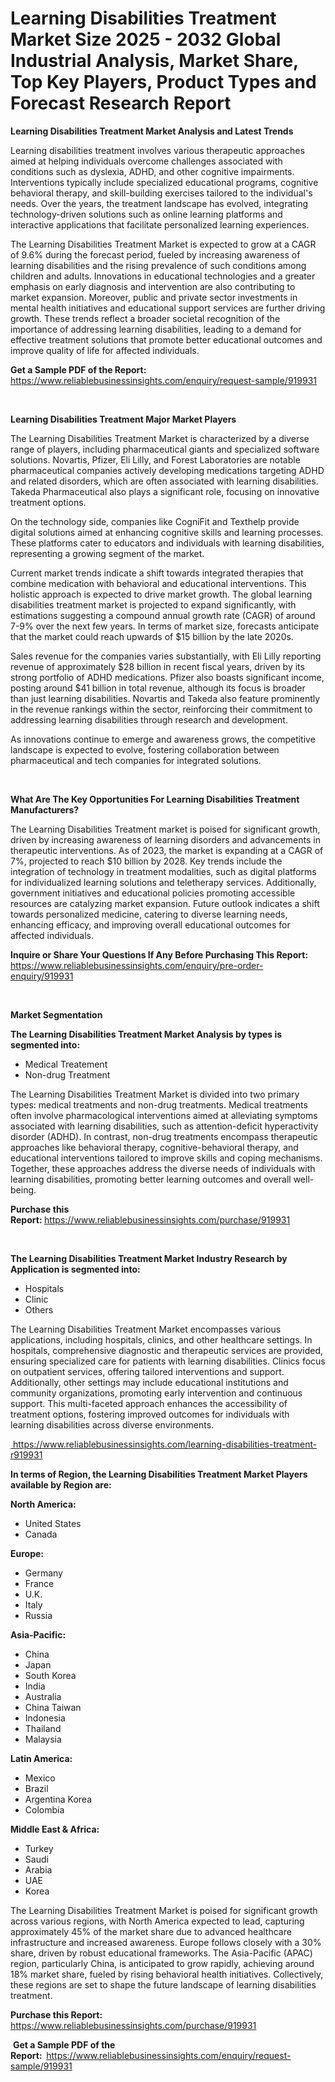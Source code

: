 <p><h1>Learning Disabilities Treatment Market Size 2025 - 2032 Global Industrial Analysis, Market Share, Top Key Players, Product Types and Forecast Research Report</h1></p><p><strong>Learning Disabilities Treatment Market Analysis and Latest Trends</strong></p>
<p><p>Learning disabilities treatment involves various therapeutic approaches aimed at helping individuals overcome challenges associated with conditions such as dyslexia, ADHD, and other cognitive impairments. Interventions typically include specialized educational programs, cognitive behavioral therapy, and skill-building exercises tailored to the individual's needs. Over the years, the treatment landscape has evolved, integrating technology-driven solutions such as online learning platforms and interactive applications that facilitate personalized learning experiences.</p><p>The Learning Disabilities Treatment Market is expected to grow at a CAGR of 9.6% during the forecast period, fueled by increasing awareness of learning disabilities and the rising prevalence of such conditions among children and adults. Innovations in educational technologies and a greater emphasis on early diagnosis and intervention are also contributing to market expansion. Moreover, public and private sector investments in mental health initiatives and educational support services are further driving growth. These trends reflect a broader societal recognition of the importance of addressing learning disabilities, leading to a demand for effective treatment solutions that promote better educational outcomes and improve quality of life for affected individuals.</p></p>
<p><strong>Get a Sample PDF of the Report:&nbsp;</strong> <a href="https://www.reliablebusinessinsights.com/enquiry/request-sample/919931?utm_campaign=3073&utm_medium=2&utm_source=Github&utm_content=ia&utm_term=17042025&utm_id=learning-disabilities-treatment">https://www.reliablebusinessinsights.com/enquiry/request-sample/919931</a></p>
<p>&nbsp;</p>
<p><strong>Learning Disabilities Treatment Major Market Players</strong></p>
<p><p>The Learning Disabilities Treatment Market is characterized by a diverse range of players, including pharmaceutical giants and specialized software solutions. Novartis, Pfizer, Eli Lilly, and Forest Laboratories are notable pharmaceutical companies actively developing medications targeting ADHD and related disorders, which are often associated with learning disabilities. Takeda Pharmaceutical also plays a significant role, focusing on innovative treatment options.</p><p>On the technology side, companies like CogniFit and Texthelp provide digital solutions aimed at enhancing cognitive skills and learning processes. These platforms cater to educators and individuals with learning disabilities, representing a growing segment of the market.</p><p>Current market trends indicate a shift towards integrated therapies that combine medication with behavioral and educational interventions. This holistic approach is expected to drive market growth. The global learning disabilities treatment market is projected to expand significantly, with estimations suggesting a compound annual growth rate (CAGR) of around 7-9% over the next few years. In terms of market size, forecasts anticipate that the market could reach upwards of $15 billion by the late 2020s.</p><p>Sales revenue for the companies varies substantially, with Eli Lilly reporting revenue of approximately $28 billion in recent fiscal years, driven by its strong portfolio of ADHD medications. Pfizer also boasts significant income, posting around $41 billion in total revenue, although its focus is broader than just learning disabilities. Novartis and Takeda also feature prominently in the revenue rankings within the sector, reinforcing their commitment to addressing learning disabilities through research and development.</p><p>As innovations continue to emerge and awareness grows, the competitive landscape is expected to evolve, fostering collaboration between pharmaceutical and tech companies for integrated solutions.</p></p>
<p>&nbsp;</p>
<p><strong>What Are The Key Opportunities For Learning Disabilities Treatment Manufacturers?</strong></p>
<p><p>The Learning Disabilities Treatment market is poised for significant growth, driven by increasing awareness of learning disorders and advancements in therapeutic interventions. As of 2023, the market is expanding at a CAGR of 7%, projected to reach $10 billion by 2028. Key trends include the integration of technology in treatment modalities, such as digital platforms for individualized learning solutions and teletherapy services. Additionally, government initiatives and educational policies promoting accessible resources are catalyzing market expansion. Future outlook indicates a shift towards personalized medicine, catering to diverse learning needs, enhancing efficacy, and improving overall educational outcomes for affected individuals.</p></p>
<p><strong>Inquire or Share Your Questions If Any Before Purchasing This Report:</strong> <a href="https://www.reliablebusinessinsights.com/enquiry/pre-order-enquiry/919931?utm_campaign=3073&utm_medium=2&utm_source=Github&utm_content=ia&utm_term=17042025&utm_id=learning-disabilities-treatment">https://www.reliablebusinessinsights.com/enquiry/pre-order-enquiry/919931</a></p>
<p>&nbsp;</p>
<p><strong>Market Segmentation</strong></p>
<p><strong>The Learning Disabilities Treatment Market Analysis by types is segmented into:</strong></p>
<p><ul><li>Medical Treatement</li><li>Non-drug Treatment</li></ul></p>
<p><p>The Learning Disabilities Treatment Market is divided into two primary types: medical treatments and non-drug treatments. Medical treatments often involve pharmacological interventions aimed at alleviating symptoms associated with learning disabilities, such as attention-deficit hyperactivity disorder (ADHD). In contrast, non-drug treatments encompass therapeutic approaches like behavioral therapy, cognitive-behavioral therapy, and educational interventions tailored to improve skills and coping mechanisms. Together, these approaches address the diverse needs of individuals with learning disabilities, promoting better learning outcomes and overall well-being.</p></p>
<p><strong>Purchase this Report:&nbsp;</strong><a href="https://www.reliablebusinessinsights.com/purchase/919931?utm_campaign=3073&utm_medium=2&utm_source=Github&utm_content=ia&utm_term=17042025&utm_id=learning-disabilities-treatment">https://www.reliablebusinessinsights.com/purchase/919931</a></p>
<p>&nbsp;</p>
<p><strong>The Learning Disabilities Treatment Market Industry Research by Application is segmented into:</strong></p>
<p><ul><li>Hospitals</li><li>Clinic</li><li>Others</li></ul></p>
<p><p>The Learning Disabilities Treatment Market encompasses various applications, including hospitals, clinics, and other healthcare settings. In hospitals, comprehensive diagnostic and therapeutic services are provided, ensuring specialized care for patients with learning disabilities. Clinics focus on outpatient services, offering tailored interventions and support. Additionally, other settings may include educational institutions and community organizations, promoting early intervention and continuous support. This multi-faceted approach enhances the accessibility of treatment options, fostering improved outcomes for individuals with learning disabilities across diverse environments.</p></p>
<p><a href="https://www.reliablebusinessinsights.com/learning-disabilities-treatment-r919931?utm_campaign=3073&utm_medium=2&utm_source=Github&utm_content=ia&utm_term=17042025&utm_id=learning-disabilities-treatment">&nbsp;https://www.reliablebusinessinsights.com/learning-disabilities-treatment-r919931</a></p>
<p><strong>In terms of Region, the Learning Disabilities Treatment Market Players available by Region are:</strong></p>
<p>
    <p> <strong> North America: </strong>
        <ul>
            <li>United States</li>
            <li>Canada</li>
        </ul>
        </p> 
    <p> <strong> Europe: </strong>
        <ul>
            <li>Germany</li>
            <li>France</li>
            <li>U.K.</li>
            <li>Italy</li>
            <li>Russia</li>
        </ul>
        </p> 
    <p> <strong> Asia-Pacific: </strong>
        <ul>
            <li>China</li>
            <li>Japan</li>
            <li>South Korea</li>
            <li>India</li>
            <li>Australia</li>
            <li>China Taiwan</li>
            <li>Indonesia</li>
            <li>Thailand</li>
            <li>Malaysia</li>
        </ul>
        </p> 
    <p> <strong> Latin America: </strong>
        <ul>
            <li>Mexico</li>
            <li>Brazil</li>
            <li>Argentina Korea</li>
            <li>Colombia</li>
        </ul>
        </p> 
    <p> <strong> Middle East & Africa: </strong>
        <ul>
            <li>Turkey</li>
            <li>Saudi</li>
            <li>Arabia</li>
            <li>UAE</li>
            <li>Korea</li>
        </ul>
    </p>
    </p>
<p><p>The Learning Disabilities Treatment Market is poised for significant growth across various regions, with North America expected to lead, capturing approximately 45% of the market share due to advanced healthcare infrastructure and increased awareness. Europe follows closely with a 30% share, driven by robust educational frameworks. The Asia-Pacific (APAC) region, particularly China, is anticipated to grow rapidly, achieving around 18% market share, fueled by rising behavioral health initiatives. Collectively, these regions are set to shape the future landscape of learning disabilities treatment.</p></p>
<p><strong>Purchase this Report: </strong><a href="https://www.reliablebusinessinsights.com/purchase/919931?utm_campaign=3073&utm_medium=2&utm_source=Github&utm_content=ia&utm_term=17042025&utm_id=learning-disabilities-treatment">https://www.reliablebusinessinsights.com/purchase/919931</a></p>
<p>&nbsp;<strong>Get a Sample PDF of the Report:&nbsp;&nbsp;</strong><a href="https://www.reliablebusinessinsights.com/enquiry/request-sample/919931?utm_campaign=3073&utm_medium=2&utm_source=Github&utm_content=ia&utm_term=17042025&utm_id=learning-disabilities-treatment">https://www.reliablebusinessinsights.com/enquiry/request-sample/919931</a></p>
<p><strong></strong></p>
<p><p></p><p></p><p></p></p>